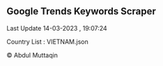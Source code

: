

## Google Trends Keywords Scraper 
 
Last Update 14-03-2023 , 19:07:24

Country List :
VIETNAM.json



© Abdul Muttaqin 
